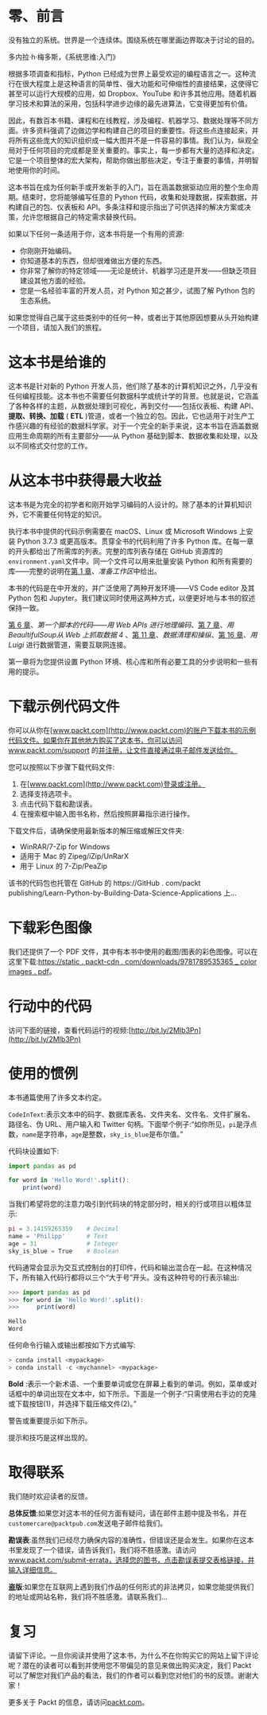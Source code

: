         

# 零、前言

没有独立的系统。世界是一个连续体。围绕系统在哪里画边界取决于讨论的目的。

多内拉·h·梅多斯，《系统思维:入门》

根据多项调查和指标，Python 已经成为世界上最受欢迎的编程语言之一。这种流行在很大程度上是这种语言的简单性、强大功能和可伸缩性的直接结果，这使得它甚至可以运行大规模的应用，如 Dropbox、YouTube 和许多其他应用。随着机器学习技术和算法的采用，包括科学进步边缘的最先进算法，它变得更加有价值。

因此，有数百本书籍、课程和在线教程，涉及编程、机器学习、数据处理等不同方面。许多资料强调了边做边学和构建自己的项目的重要性。将这些点连接起来，并将所有这些庞大的知识组织成一幅大图并不是一件容易的事情。我们认为，纵观全局对于任何项目的完成都是至关重要的。事实上，每一步都有大量的选择和决定。它是一个项目整体的宏大架构，帮助你做出那些决定，专注于重要的事情，并明智地使用你的时间。

这本书旨在成为任何新手或开发新手的入门，旨在涵盖数据驱动应用的整个生命周期。结束时，您将能够编写任意的 Python 代码，收集和处理数据，探索数据，并构建自己的包、仪表板和 API。多条注释和提示指出了可供选择的解决方案或决策，允许您根据自己的特定需求替换代码。

如果以下任何一条适用于你，这本书将是一个有用的资源:

*   你刚刚开始编码。
*   你知道基本的东西，但却很难做出方便的东西。
*   你非常了解你的特定领域——无论是统计、机器学习还是开发——但缺乏项目建设其他方面的经验。
*   您是一名经验丰富的开发人员，对 Python 知之甚少，试图了解 Python 包的生态系统。

如果您觉得自己属于这些类别中的任何一种，或者出于其他原因想要从头开始构建一个项目，请加入我们的旅程。

        

# 这本书是给谁的

这本书是针对新的 Python 开发人员，他们除了基本的计算机知识之外，几乎没有任何编程技能。这本书也不需要任何数据科学或统计学的背景。也就是说，它涵盖了各种各样的主题，从数据处理到可视化，再到交付——包括仪表板、构建 API、**提取、转换、加载** ( **ETL** )管道，或者一个独立的包。因此，它也适用于对生产工作感兴趣的有经验的数据科学家。对于一个完全的新手来说，这本书旨在涵盖数据应用生命周期的所有主要部分——从 Python 基础到脚本、数据收集和处理，以及以不同格式交付您的工作。

        

# 从这本书中获得最大收益

这本书是为完全的初学者和刚开始学习编码的人设计的。除了基本的计算机知识外，它不需要任何特定的知识。

执行本书中提供的代码示例需要在 macOS、Linux 或 Microsoft Windows 上安装 Python 3.7.3 或更高版本。贯穿全书的代码利用了许多 Python 库。在每一章的开头都给出了所需库的列表。完整的库列表存储在 GitHub 资源库的`environment.yaml`文件中。同一个文件可以用来批量安装 Python 和所有需要的库——完整的说明在[第 1 章](8f352965-cebb-43c0-b2ca-0f6bf944899e.xhtml)、*准备工作区*中给出。

本书的代码是在中开发的，并广泛使用了两种开发环境——VS Code editor 及其 Python 包和 Jupyter。我们建议同时使用这两种方式，以便更好地与本书的叙述保持一致。

[第 6 章](ca8361ef-be7b-4ada-9b74-67c692791316.xhtml)、*第一个脚本的代码——用 Web APIs 进行地理编码*、[第 7 章](232fe2da-7fa8-4d76-b5fc-d4bf80535e86.xhtml)、*用BeaultifulSoup从 Web 上抓取数据 4* 、[第 11 章](99046ac4-efac-4f29-9561-41f1dde49bc4.xhtml)、*数据清理和操纵*、[第 16 章](beaaddb0-c3fe-481f-8530-a843a42afac3.xhtml)、*用 Luigi* 进行数据管道，需要互联网连接。

第一章将为您提供设置 Python 环境、核心库和所有必要工具的分步说明和一些有用的提示。

        

# 下载示例代码文件

你可以从你在[www.packt.com](http://www.packt.com)的账户下载本书的示例代码文件。如果你在其他地方购买了这本书，你可以访问 www.packt.com/support 的[并注册，让文件直接通过电子邮件发送给你。](http://www.packt.com/support)

您可以按照以下步骤下载代码文件:

1.  在[www.packt.com](http://www.packt.com)登录或注册。
2.  选择支持选项卡。
3.  点击代码下载和勘误表。
4.  在搜索框中输入图书名称，然后按照屏幕指示进行操作。

下载文件后，请确保使用最新版本的解压缩或解压文件夹:

*   WinRAR/7-Zip for Windows
*   适用于 Mac 的 Zipeg/iZip/UnRarX
*   用于 Linux 的 7-Zip/PeaZip

该书的代码包也托管在 GitHub 的 https://GitHub . com/packt publishing/Learn-Python-by-Building-Data-Science-Applications 上...

        

# 下载彩色图像

我们还提供了一个 PDF 文件，其中有本书中使用的截图/图表的彩色图像。可以在这里下载:[https://static . packt-cdn . com/downloads/9781789535365 _ color images . pdf](_ColorImages.pdf)。

        

# 行动中的代码

访问下面的链接，查看代码运行的视频:[http://bit.ly/2MIb3Pn](http://bit.ly/2MIb3Pn)

        

# 使用的惯例

本书通篇使用了许多文本约定。

`CodeInText`:表示文本中的码字、数据库表名、文件夹名、文件名、文件扩展名、路径名、伪 URL、用户输入和 Twitter 句柄。下面举个例子:“如你所见，`pi`是浮点数，`name`是字符串，`age`是整数，`sky_is_blue`是布尔值。”

代码块设置如下:

```jl
import pandas as pd

for word in 'Hello Word!'.split():
    print(word)
```

当我们希望将您的注意力吸引到代码块的特定部分时，相关的行或项目以粗体显示:

```jl
pi = 3.14159265359    # Decimal
name = 'Philipp'      # Text
age = 31              # Integer
sky_is_blue = True    # Boolean
```

代码通常会显示为交互式控制台的打印件，代码和输出混合在一起。在这种情况下，所有输入代码行都将以三个“大于号”开头。没有这种符号的行表示输出:

```jl
>>> import pandas as pd
>>> for word in 'Hello Word!'.split():
>>>     print(word)

Hello
Word
```

任何命令行输入或输出都按如下方式编写:

```jl
> conda install <mypackage>
> conda install -c <mychannel> <mypackage>
```

**Bold** :表示一个新术语、一个重要单词或您在屏幕上看到的单词。例如，菜单或对话框中的单词出现在文本中，如下所示。下面是一个例子:“只需使用右手边的克隆或下载按钮(1)，并选择下载压缩文件(2)。”

警告或重要提示如下所示。

提示和技巧是这样出现的。

        

# 取得联系

我们随时欢迎读者的反馈。

**总体反馈**:如果您对这本书的任何方面有疑问，请在邮件主题中提及书名，并在`customercare@packtpub.com`发送电子邮件给我们。

**勘误表**:虽然我们已经尽力确保内容的准确性，但错误还是会发生。如果你在这本书里发现了一个错误，请告诉我们，我们将不胜感激。请访问 www.packt.com/submit-errata，选择您的图书，点击勘误表提交表格链接，并输入详细信息。

**盗版**:如果您在互联网上遇到我们作品的任何形式的非法拷贝，如果您能提供我们的地址或网站名称，我们将不胜感激。请联系我们...

        

# 复习

请留下评论。一旦你阅读并使用了这本书，为什么不在你购买它的网站上留下评论呢？潜在的读者可以看到并使用您不带偏见的意见来做出购买决定，我们 Packt 可以了解您对我们产品的看法，我们的作者可以看到您对他们的书的反馈。谢谢大家！

更多关于 Packt 的信息，请访问[packt.com](http://www.packt.com/)。